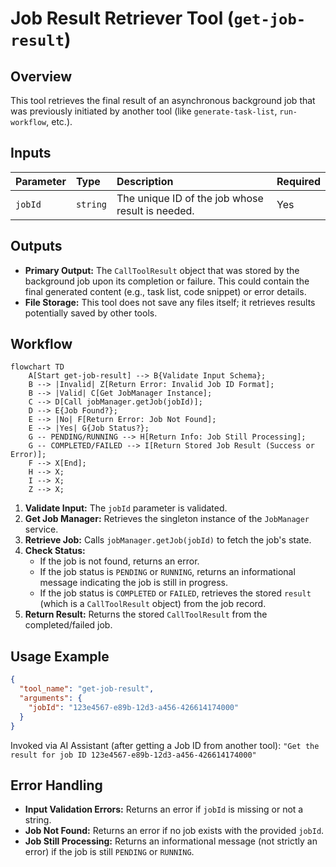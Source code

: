 # Job Result Retriever Tool (`get-job-result`)

## Overview

This tool retrieves the final result of an asynchronous background job that was previously initiated by another tool (like `generate-task-list`, `run-workflow`, etc.).

## Inputs

| Parameter | Type     | Description                                      | Required |
| :-------- | :------- | :----------------------------------------------- | :------- |
| `jobId`   | `string` | The unique ID of the job whose result is needed. | Yes      |

## Outputs

- **Primary Output:** The `CallToolResult` object that was stored by the background job upon its completion or failure. This could contain the final generated content (e.g., task list, code snippet) or error details.
- **File Storage:** This tool does not save any files itself; it retrieves results potentially saved by other tools.

## Workflow

```mermaid
flowchart TD
    A[Start get-job-result] --> B{Validate Input Schema};
    B --> |Invalid| Z[Return Error: Invalid Job ID Format];
    B --> |Valid| C[Get JobManager Instance];
    C --> D[Call jobManager.getJob(jobId)];
    D --> E{Job Found?};
    E --> |No| F[Return Error: Job Not Found];
    E --> |Yes| G{Job Status?};
    G -- PENDING/RUNNING --> H[Return Info: Job Still Processing];
    G -- COMPLETED/FAILED --> I[Return Stored Job Result (Success or Error)];
    F --> X[End];
    H --> X;
    I --> X;
    Z --> X;
```

1.  **Validate Input:** The `jobId` parameter is validated.
2.  **Get Job Manager:** Retrieves the singleton instance of the `JobManager` service.
3.  **Retrieve Job:** Calls `jobManager.getJob(jobId)` to fetch the job's state.
4.  **Check Status:**
    - If the job is not found, returns an error.
    - If the job status is `PENDING` or `RUNNING`, returns an informational message indicating the job is still in progress.
    - If the job status is `COMPLETED` or `FAILED`, retrieves the stored `result` (which is a `CallToolResult` object) from the job record.
5.  **Return Result:** Returns the stored `CallToolResult` from the completed/failed job.

## Usage Example

```json
{
  "tool_name": "get-job-result",
  "arguments": {
    "jobId": "123e4567-e89b-12d3-a456-426614174000"
  }
}
```

Invoked via AI Assistant (after getting a Job ID from another tool):
`"Get the result for job ID 123e4567-e89b-12d3-a456-426614174000"`

## Error Handling

- **Input Validation Errors:** Returns an error if `jobId` is missing or not a string.
- **Job Not Found:** Returns an error if no job exists with the provided `jobId`.
- **Job Still Processing:** Returns an informational message (not strictly an error) if the job is still `PENDING` or `RUNNING`.
